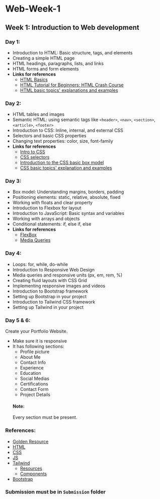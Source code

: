 # Web-Week-1

## Week 1: Introduction to Web development
### Day 1:

- Introduction to HTML: Basic structure, tags, and elements
- Creating a simple HTML page
- HTML headings, paragraphs, lists, and links
- HTML forms and form elements
- **Links for references**
  - [HTML Basics](https://developer.mozilla.org/en-US/docs/Learn/Getting_started_with_the_web/HTML_basics)
  - [HTML Tutorial for Beginners: HTML Crash Course](https://www.youtube.com/watch?v=qz0aGYrrlhU&ab_channel=ProgrammingwithMosh)
  - [HTML basic topics' explanations and examples](https://www.w3schools.com/html/)

### Day 2:

- HTML tables and images
- Semantic HTML: using semantic tags like `<header>`, `<nav>`, `<section>`, `<article>`, `<footer>`
- Introduction to CSS: Inline, internal, and external CSS
- Selectors and basic CSS properties
- Changing text properties: color, size, font-family
- **Links for references**
  - [Intro to CSS](https://developer.mozilla.org/en-US/docs/Web/CSS)
  - [CSS selectors](https://youtu.be/l1mER1bV0N0)
  - [Introduction to the CSS basic box model](https://developer.mozilla.org/en-US/docs/Web/CSS/CSS_Box_Model/Introduction_to_the_CSS_box_model)
  - [CSS basic topics' explanation and examples](https://www.w3schools.com/css/default.asp)


### Day 3:

- Box model: Understanding margins, borders, padding
- Positioning elements: static, relative, absolute, fixed
- Working with floats and clear property
- Introduction to Flexbox for layout
- Introduction to JavaScript: Basic syntax and variables
- Working with arrays and objects
- Conditional statements: if, else if, else
- **Links for references**
  - [FlexBox](https://developer.mozilla.org/en-US/docs/Learn/CSS/CSS_layout/Flexbox)
  - [Media Queries](https://developer.mozilla.org/en-US/docs/Web/CSS/CSS_media_queries/Using_media_queries)


### Day 4:

- Loops: for, while, do-while
- Introduction to Responsive Web Design
- Media queries and responsive units (px, em, rem, %)
- Creating fluid layouts with CSS Grid
- Implementing responsive images and videos
- Introduction to Bootstrap framework
- Setting up Bootstrap in your project
- Introduction to Tailwind CSS framework
- Setting up Tailwind in your project


### Day 5 & 6:
Create your Portfolio Website.
  - Make sure it is responsive 
  - It has following sections:
    - Profile picture
    - About Me
    - Contact Info
    - Experience 
    - Education
    - Social Medias
    - Certifications
    - Contact Form
    - Project Details
    #### Note: 
    Every section must be present.
### References:
- [Golden Resource](https://chat.openai.com/)
- [HTML](https://www.w3schools.com/html/default.asp)
- [CSS](https://www.w3schools.com/css/default.asp)
- [JS](https://www.w3schools.com/js/default.asp)
- [Tailwind](https://tailwindcss.com/)
  - [Resources](https://tailwindcss.com/resources)
  - [Components](https://tailwindui.com/components?ref=sidebar)
- [Bootstrap](https://getbootstrap.com/docs/5.3/getting-started/introduction/)

### Submission must be in `Submission` folder
